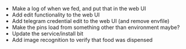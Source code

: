 - Make a log of when we fed, and put that in the web UI
- Add edit functionality to the web UI
- Add telegram credential edit to the web UI (and remove envfile)
- Make the pins load from something other than environment maybe?
- Update the service/install bit
- Add image recognition to verify that food was dispensed
